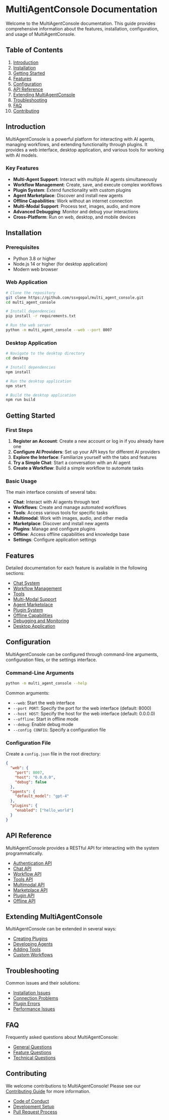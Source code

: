 # MultiAgentConsole Documentation

Welcome to the MultiAgentConsole documentation. This guide provides comprehensive information about the features, installation, configuration, and usage of MultiAgentConsole.

## Table of Contents

1. [Introduction](#introduction)
2. [Installation](#installation)
3. [Getting Started](#getting-started)
4. [Features](#features)
5. [Configuration](#configuration)
6. [API Reference](#api-reference)
7. [Extending MultiAgentConsole](#extending-multiagentconsole)
8. [Troubleshooting](#troubleshooting)
9. [FAQ](#faq)
10. [Contributing](#contributing)

## Introduction

MultiAgentConsole is a powerful platform for interacting with AI agents, managing workflows, and extending functionality through plugins. It provides a web interface, desktop application, and various tools for working with AI models.

### Key Features

- **Multi-Agent Support**: Interact with multiple AI agents simultaneously
- **Workflow Management**: Create, save, and execute complex workflows
- **Plugin System**: Extend functionality with custom plugins
- **Agent Marketplace**: Discover and install new agents
- **Offline Capabilities**: Work without an internet connection
- **Multi-Modal Support**: Process text, images, audio, and more
- **Advanced Debugging**: Monitor and debug your interactions
- **Cross-Platform**: Run on web, desktop, and mobile devices

## Installation

### Prerequisites

- Python 3.8 or higher
- Node.js 14 or higher (for desktop application)
- Modern web browser

### Web Application

```bash
# Clone the repository
git clone https://github.com/ssvgopal/multi_agent_console.git
cd multi_agent_console

# Install dependencies
pip install -r requirements.txt

# Run the web server
python -m multi_agent_console --web --port 8007
```

### Desktop Application

```bash
# Navigate to the desktop directory
cd desktop

# Install dependencies
npm install

# Run the desktop application
npm start

# Build the desktop application
npm run build
```

## Getting Started

### First Steps

1. **Register an Account**: Create a new account or log in if you already have one
2. **Configure AI Providers**: Set up your API keys for different AI providers
3. **Explore the Interface**: Familiarize yourself with the tabs and features
4. **Try a Simple Chat**: Start a conversation with an AI agent
5. **Create a Workflow**: Build a simple workflow to automate tasks

### Basic Usage

The main interface consists of several tabs:

- **Chat**: Interact with AI agents through text
- **Workflows**: Create and manage automated workflows
- **Tools**: Access various tools for specific tasks
- **Multimodal**: Work with images, audio, and other media
- **Marketplace**: Discover and install new agents
- **Plugins**: Manage and configure plugins
- **Offline**: Access offline capabilities and knowledge base
- **Settings**: Configure application settings

## Features

Detailed documentation for each feature is available in the following sections:

- [Chat System](features/chat.md)
- [Workflow Management](features/workflows.md)
- [Tools](features/tools.md)
- [Multi-Modal Support](features/multimodal.md)
- [Agent Marketplace](features/marketplace.md)
- [Plugin System](features/plugins.md)
- [Offline Capabilities](features/offline.md)
- [Debugging and Monitoring](features/debugging.md)
- [Desktop Application](features/desktop.md)

## Configuration

MultiAgentConsole can be configured through command-line arguments, configuration files, or the settings interface.

### Command-Line Arguments

```bash
python -m multi_agent_console --help
```

Common arguments:

- `--web`: Start the web interface
- `--port PORT`: Specify the port for the web interface (default: 8000)
- `--host HOST`: Specify the host for the web interface (default: 0.0.0.0)
- `--offline`: Start in offline mode
- `--debug`: Enable debug mode
- `--config CONFIG`: Specify a configuration file

### Configuration File

Create a `config.json` file in the root directory:

```json
{
  "web": {
    "port": 8007,
    "host": "0.0.0.0",
    "debug": false
  },
  "agents": {
    "default_model": "gpt-4"
  },
  "plugins": {
    "enabled": ["hello_world"]
  }
}
```

## API Reference

MultiAgentConsole provides a RESTful API for interacting with the system programmatically.

- [Authentication API](api/authentication.md)
- [Chat API](api/chat.md)
- [Workflow API](api/workflows.md)
- [Tools API](api/tools.md)
- [Multimodal API](api/multimodal.md)
- [Marketplace API](api/marketplace.md)
- [Plugin API](api/plugins.md)
- [Offline API](api/offline.md)

## Extending MultiAgentConsole

MultiAgentConsole can be extended in several ways:

- [Creating Plugins](extending/plugins.md)
- [Developing Agents](extending/agents.md)
- [Adding Tools](extending/tools.md)
- [Custom Workflows](extending/workflows.md)

## Troubleshooting

Common issues and their solutions:

- [Installation Issues](troubleshooting/installation.md)
- [Connection Problems](troubleshooting/connection.md)
- [Plugin Errors](troubleshooting/plugins.md)
- [Performance Issues](troubleshooting/performance.md)

## FAQ

Frequently asked questions about MultiAgentConsole:

- [General Questions](faq/general.md)
- [Feature Questions](faq/features.md)
- [Technical Questions](faq/technical.md)

## Contributing

We welcome contributions to MultiAgentConsole! Please see our [Contributing Guide](CONTRIBUTING.md) for more information.

- [Code of Conduct](CODE_OF_CONDUCT.md)
- [Development Setup](DEVELOPMENT.md)
- [Pull Request Process](PULL_REQUEST_TEMPLATE.md)
